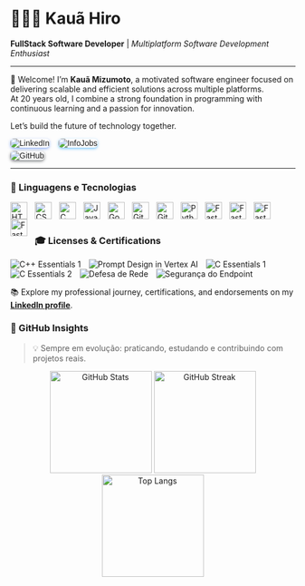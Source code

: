 # 👩🏻‍💻 **Kauã Hiro**

**FullStack Software Developer** | *Multiplatform Software Development Enthusiast*

---

👋 Welcome! I’m **Kauã Mizumoto**, a motivated software engineer focused on delivering scalable and efficient solutions across multiple platforms.  
At 20 years old, I combine a strong foundation in programming with continuous learning and a passion for innovation.

Let’s build the future of technology together.

<div align="left" style="font-family: Arial, sans-serif;">
    <a href="https://www.linkedin.com/in/kauamizumoto/" style="text-decoration: none;">
        <img 
            alt="LinkedIn" 
            title="Visite meu LinkedIn" 
            src="https://custom-icon-badges.demolab.com/badge/LinkedIn-kauamizumoto-2563EB?style=for-the-badge&logo=linkedin&logoColor=white&labelColor=1A4D8F"
            style="border-radius: 6px; box-shadow: 0 2px 5px rgba(37, 99, 235, 0.5);"
        />
    </a>
    <a href="https://www.infojobs.com.br/curriculum/kaua-mizumoto" style="margin-left: 12px; text-decoration: none;">
        <img 
            alt="InfoJobs" 
            title="Meu InfoJobs" 
            src="https://custom-icon-badges.demolab.com/badge/InfoJobs-kauamizumoto-0099FF?style=for-the-badge&logo=infojobs&logoColor=white&labelColor=0077CC"
            style="border-radius: 6px; box-shadow: 0 2px 5px rgba(0, 153, 255, 0.5);"
        />
    </a>
    <br/>
    <a href="https://github.com/kaua-hiro" style="text-decoration: none;">
        <img 
            alt="GitHub" 
            title="Meu GitHub" 
            src="https://custom-icon-badges.demolab.com/badge/GitHub-kaua--hiro-24292E?style=for-the-badge&logo=github&logoColor=white&labelColor=181717"
            style="border-radius: 6px; box-shadow: 0 2px 5px rgba(36, 41, 46, 0.6); margin-top: 6px;"
        />
    </a>
</div>

---

### 🤖 Linguagens e Tecnologias

<img 
    align="left" 
    alt="HTML"
    title="HTML" 
    width="30px" 
    style="padding-right: 10px;" 
    src="https://cdn.jsdelivr.net/gh/devicons/devicon@latest/icons/html5/html5-original.svg" 
/>
<img 
    align="left" 
    alt="CSS" 
    title="CSS"
    width="30px" 
    style="padding-right: 10px;" 
    src="https://cdn.jsdelivr.net/gh/devicons/devicon@latest/icons/css3/css3-original.svg" 
/>
<img 
    align="left" 
    alt="C" 
    title="C"
    width="30px" 
    style="padding-right: 10px;" 
    src="https://cdn.jsdelivr.net/gh/devicons/devicon@latest/icons/c/c-line.svg"  
/>

<img 
    align="left" 
    alt="JavaScript" 
    title="JavaScript"
    width="30px" 
    style="padding-right: 10px;" 
    src="https://cdn.jsdelivr.net/gh/devicons/devicon@latest/icons/javascript/javascript-original.svg" 
/> 
<img 
    align="left" 
    alt="GoogleCloud" 
    title="GoogleCloud"
    width="30px" 
    style="padding-right: 10px;" 
    src= "https://cdn.jsdelivr.net/gh/devicons/devicon@latest/icons/googlecloud/googlecloud-original.svg" />
          
<img 
    align="left" 
    alt="Git" 
    title="Git"
    width="30px" 
    style="padding-right: 10px;" 
    src="https://cdn.jsdelivr.net/gh/devicons/devicon@latest/icons/git/git-original.svg" 
/>

<img 
    align="left" 
    alt="GitHub" 
    title="GitHub"
    width="30px" 
    style="padding-right: 10px;" 
    src="https://cdn.jsdelivr.net/gh/devicons/devicon@latest/icons/github/github-original.svg" />

<img 
    align="left" 
    alt="Python" 
    title="Python"
    width="30px" 
    style="padding-right: 10px;" 
    src="https://cdn.jsdelivr.net/gh/devicons/devicon@latest/icons/python/python-original.svg" 
/>

<img 
    align="left" 
    alt="FastAPI" 
    title="FastAPI"
    width="30px" 
    style="padding-right: 10px;" 
    src="https://cdn.jsdelivr.net/gh/devicons/devicon@latest/icons/fastapi/fastapi-original.svg"
/>

<img 
    align="left" 
    alt="FastAPI" 
    title="FastAPI"
    width="30px" 
    style="padding-right: 10px;" 
    src="https://cdn.jsdelivr.net/gh/devicons/devicon@latest/icons/mysql/mysql-original.svg"
/>

<img 
    align="left" 
    alt="FastAPI" 
    title="FastAPI"
    width="30px" 
    style="padding-right: 10px;" 
    src="https://cdn.jsdelivr.net/gh/devicons/devicon@latest/icons/react/react-original.svg"     
/>

<img 
    align="left" 
    alt="FastAPI" 
    title="FastAPI"
    width="30px" 
    style="padding-right: 10px;" 
    src="https://cdn.jsdelivr.net/gh/devicons/devicon@latest/icons/vscode/vscode-original.svg" 
/>
          


<br/>
<br/>


### 🎓 Licenses & Certifications

<p>
  <img src="https://img.shields.io/badge/C++-Essentials_1-blue?logo=cplusplus&logoColor=white" alt="C++ Essentials 1" style="margin-right: 10px;" />
  <img src="https://img.shields.io/badge/Prompt_Design-Vertex_AI-yellow?logo=googlecloud&logoColor=white" alt="Prompt Design in Vertex AI" style="margin-right: 10px;" />
  <img src="https://img.shields.io/badge/C_Essentials_1-orange?logo=c&logoColor=white" alt="C Essentials 1" style="margin-right: 10px;" />
  <img src="https://img.shields.io/badge/C_Essentials_2-red?logo=c&logoColor=white" alt="C Essentials 2" style="margin-right: 10px;" />
  <img src="https://img.shields.io/badge/Network_Defense-cisco?logo=cisco&logoColor=white" alt="Defesa de Rede" style="margin-right: 10px;" />
  <img src="https://img.shields.io/badge/Endpoint_Security-cisco?logo=cisco&logoColor=white" alt="Segurança do Endpoint" />
</p>

<p>

 📚 Explore my professional journey, certifications, and endorsements on my [**LinkedIn profile**](https://www.linkedin.com/in/kauamizumoto/).

</p>



### 🚀 GitHub Insights

> 💡 Sempre em evolução: praticando, estudando e contribuindo com projetos reais.

<p align="center">
  <img 
    alt="GitHub Stats" 
    height="180em" 
    src="https://github-readme-stats.vercel.app/api?username=kaua-hiro&show_icons=true&theme=radical&include_all_commits=true&count_private=true&locale=pt-br"
  />
  <img 
    alt="GitHub Streak" 
    height="180em" 
    src="https://streak-stats.demolab.com/?user=kaua-hiro&theme=radical&locale=pt-br&date_format=j%20M%5B%20Y%5D"
  />
  <img 
    alt="Top Langs" 
    height="180em" 
    src="https://github-readme-stats.vercel.app/api/top-langs/?username=kaua-hiro&layout=compact&langs_count=8&theme=radical&custom_title=Linguagens+Mais+Usadas"
  />
</p>
